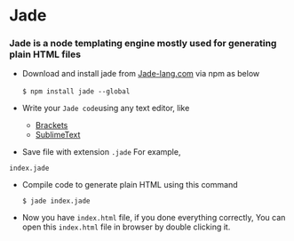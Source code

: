 # Jade 
### Jade is a node templating engine mostly used for generating plain HTML files

* Download and install jade from [Jade-lang.com](jade-lang.com) via npm as below
  
  `$ npm install jade --global`
   
* Write your `Jade code`using any text editor, like
  * [Brackets](brackets.io)
  * [SublimeText](sublimetext.com)
  
* Save file with extension `.jade` For example,
 
 `index.jade`
 
* Compile code to generate plain HTML using this command

  `$ jade index.jade`

* Now you have `index.html` file, if you done everything correctly, You can open this `index.html` file in browser by double clicking it.
